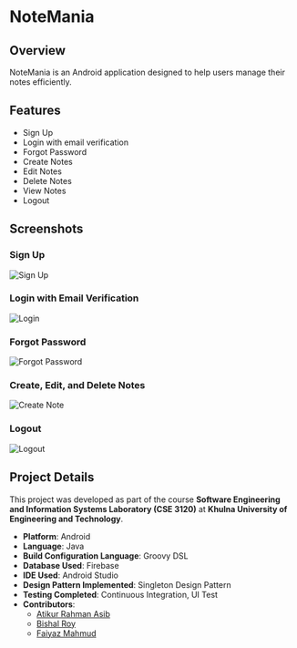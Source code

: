 # NoteMania

## Overview
NoteMania is an Android application designed to help users manage their notes efficiently.

## Features
- Sign Up
- Login with email verification
- Forgot Password
- Create Notes
- Edit Notes
- Delete Notes
- View Notes
- Logout

## Screenshots
### Sign Up
![Sign Up](assets/signup.jpg)

### Login with Email Verification
![Login](assets/login.jpg)

### Forgot Password
![Forgot Password](assets/forgotpass.jpg)

### Create, Edit, and Delete Notes
![Create Note](assets/apphome.jpg)

### Logout
![Logout](assets/logout.jpg)

## Project Details
This project was developed as part of the course **Software Engineering and Information Systems Laboratory (CSE 3120)** at **Khulna University of Engineering and Technology**.

- **Platform**: Android
- **Language**: Java
- **Build Configuration Language**: Groovy DSL
- **Database Used**: Firebase
- **IDE Used**: Android Studio
- **Design Pattern Implemented**: Singleton Design Pattern
- **Testing Completed**: Continuous Integration, UI Test
- **Contributors**:
  - [Atikur Rahman Asib](https://github.com/Asib-104) 
  - [Bishal Roy](https://github.com/IronDigger098)
  - [Faiyaz Mahmud](https://github.com/faiyaz103)
